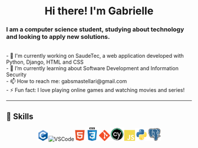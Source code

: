 # <h1 align="center"><br>Hi there! I'm Gabrielle</h1>

### I am a computer science student, studying about technology and looking to apply new solutions.
<br>
- 🔭 I'm currently working on SaudeTec, a web application developed with Python, Django, HTML and CSS <br>
- 🌱 I’m currently learning about Software Development and Information Security <br>
- 📫 How to reach me: gabsmastellari@gmail.com <br>
- ⚡ Fun fact: I love playing online games and watching movies and series!

---

## 🚀 Skills

 <p align = "center">
<img src="https://raw.githubusercontent.com/devicons/devicon/master/icons/c/c-original.svg" alt="c" width="30" height="30"/><img   
<img src="https://github.com/keikomori/icons-badges/blob/master/icons/VSCode/vscode.svg" alt="VSCode" width="30" height="30"/><img                                                                                    
<img src="https://raw.githubusercontent.com/devicons/devicon/1119b9f84c0290e0f0b38982099a2bd027a48bf1/icons/html5/html5-plain.svg" alt="html5" width="30" height="30"/><img
<img src="https://raw.githubusercontent.com/devicons/devicon/2809b567852a4648062a2d3e7c1c531367458c0b/icons/css3/css3-original-wordmark.svg" alt="css3" width="37" height="37"/><img
<img src="https://raw.githubusercontent.com/devicons/devicon/master/icons/git/git-original.svg" alt="git" width="30" height="30"/><img                                            
<img src="https://raw.githubusercontent.com/vscode-icons/vscode-icons/74220b6f8389ad5c5d9f68b2029d91460de2b374/icons/file_type_cypress.svg" alt="cypress" width="38" height="37"/><img 
<img src="https://raw.githubusercontent.com/devicons/devicon/1119b9f84c0290e0f0b38982099a2bd027a48bf1/icons/javascript/javascript-plain.svg" alt="js" width="30" height="30"/><img 
<img src="https://github.com/devicons/devicon/blob/master/icons/python/python-original.svg" alt="python" width="35" height="35"/><img  
<img src="https://github.com/devicons/devicon/blob/master/icons/postgresql/postgresql-original.svg" alt="postgresql" width="35" height="35"/><img    
</a>
 <p align="center"> 

